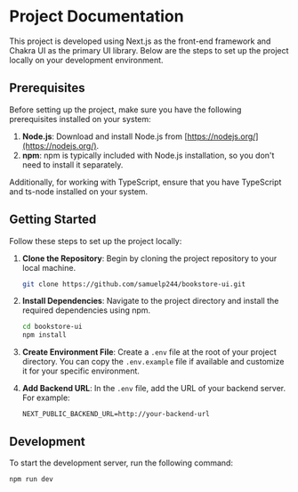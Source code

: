 # Project Documentation

This project is developed using Next.js as the front-end framework and Chakra UI as the primary UI library. Below are the steps to set up the project locally on your development environment.

## Prerequisites

Before setting up the project, make sure you have the following prerequisites installed on your system:

1. **Node.js**: Download and install Node.js from [https://nodejs.org/](https://nodejs.org/).
2. **npm**: npm is typically included with Node.js installation, so you don't need to install it separately.

Additionally, for working with TypeScript, ensure that you have TypeScript and ts-node installed on your system.

## Getting Started

Follow these steps to set up the project locally:

1. **Clone the Repository**: Begin by cloning the project repository to your local machine.

    ```bash
    git clone https://github.com/samuelp244/bookstore-ui.git
    ```

2. **Install Dependencies**: Navigate to the project directory and install the required dependencies using npm.

    ```bash
    cd bookstore-ui
    npm install
    ```

3. **Create Environment File**: Create a `.env` file at the root of your project directory. You can copy the `.env.example` file if available and customize it for your specific environment.

4. **Add Backend URL**: In the `.env` file, add the URL of your backend server. For example:

    ```plaintext
    NEXT_PUBLIC_BACKEND_URL=http://your-backend-url
    ```

## Development

To start the development server, run the following command:

```bash
npm run dev

